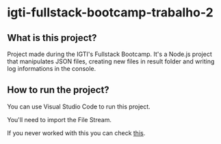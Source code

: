 # igti-fullstack-bootcamp-trabalho-2

## What is this project?

Project made during the IGTI's Fullstack Bootcamp. It's a Node.js project that manipulates JSON files, creating new files in result folder and writing log informations in the console.


## How to run the project?

You can use Visual Studio Code to run this project.

You'll need to import the File Stream.

If you never worked with this you can check <a href="https://www.npmjs.com/package/filestream" target="_blank">this</a>.



